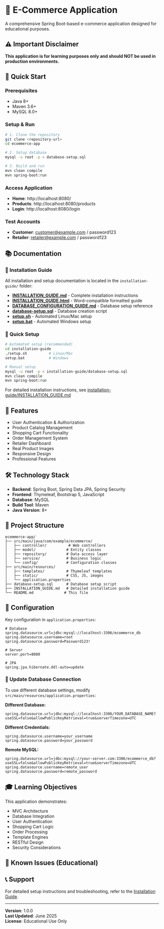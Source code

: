 # 🛒 E-Commerce Application

A comprehensive Spring Boot-based e-commerce application designed for educational purposes.

## ⚠️ Important Disclaimer

**This application is for learning purposes only and should NOT be used in production environments.**

## 🚀 Quick Start

### Prerequisites
- Java 8+
- Maven 3.6+
- MySQL 8.0+

### Setup & Run
```bash
# 1. Clone the repository
git clone <repository-url>
cd ecommerce-app

# 2. Setup database
mysql -u root -p < database-setup.sql

# 3. Build and run
mvn clean compile
mvn spring-boot:run
```

### Access Application
- **Home**: http://localhost:8080/
- **Products**: http://localhost:8080/products
- **Login**: http://localhost:8080/login

### Test Accounts
- **Customer**: customer@example.com / password123
- **Retailer**: retailer@example.com / password123

## 📚 Documentation

### 📁 Installation Guide
All installation and setup documentation is located in the `installation-guide/` folder:

- **[INSTALLATION_GUIDE.md](installation-guide/INSTALLATION_GUIDE.md)** - Complete installation instructions
- **[INSTALLATION_GUIDE.html](installation-guide/INSTALLATION_GUIDE.html)** - Word-compatible formatted guide
- **[DATABASE_CONFIGURATION_GUIDE.md](installation-guide/DATABASE_CONFIGURATION_GUIDE.md)** - Database setup reference
- **[database-setup.sql](installation-guide/database-setup.sql)** - Database creation script
- **[setup.sh](installation-guide/setup.sh)** - Automated Linux/Mac setup
- **[setup.bat](installation-guide/setup.bat)** - Automated Windows setup

### 🚀 Quick Setup
```bash
# Automated setup (recommended)
cd installation-guide
./setup.sh          # Linux/Mac
setup.bat           # Windows

# Manual setup
mysql -u root -p < installation-guide/database-setup.sql
mvn clean compile
mvn spring-boot:run
```

For detailed installation instructions, see [installation-guide/INSTALLATION_GUIDE.md](installation-guide/INSTALLATION_GUIDE.md)

## 🎯 Features

- User Authentication & Authorization
- Product Catalog Management
- Shopping Cart Functionality
- Order Management System
- Retailer Dashboard
- Real Product Images
- Responsive Design
- Professional Features

## 🛠️ Technology Stack

- **Backend**: Spring Boot, Spring Data JPA, Spring Security
- **Frontend**: Thymeleaf, Bootstrap 5, JavaScript
- **Database**: MySQL
- **Build Tool**: Maven
- **Java Version**: 8+

## 📁 Project Structure

```
ecommerce-app/
├── src/main/java/com/example/ecommerce/
│   ├── controller/          # Web controllers
│   ├── model/              # Entity classes
│   ├── repository/         # Data access layer
│   ├── service/            # Business logic
│   └── config/             # Configuration classes
├── src/main/resources/
│   ├── templates/          # Thymeleaf templates
│   ├── static/             # CSS, JS, images
│   └── application.properties
├── database-setup.sql      # Database setup script
├── INSTALLATION_GUIDE.md   # Detailed installation guide
└── README.md              # This file
```

## 🔧 Configuration

Key configuration in `application.properties`:
```properties
# Database
spring.datasource.url=jdbc:mysql://localhost:3306/ecommerce_db
spring.datasource.username=root
spring.datasource.password=Password123!

# Server
server.port=8080

# JPA
spring.jpa.hibernate.ddl-auto=update
```

### 🔗 Update Database Connection

To use different database settings, modify `src/main/resources/application.properties`:

**Different Database:**
```properties
spring.datasource.url=jdbc:mysql://localhost:3306/YOUR_DATABASE_NAME?useSSL=false&allowPublicKeyRetrieval=true&serverTimezone=UTC
```

**Different Credentials:**
```properties
spring.datasource.username=your_username
spring.datasource.password=your_password
```

**Remote MySQL:**
```properties
spring.datasource.url=jdbc:mysql://your-server.com:3306/ecommerce_db?useSSL=false&allowPublicKeyRetrieval=true&serverTimezone=UTC
spring.datasource.username=remote_user
spring.datasource.password=remote_password
```

## 🎓 Learning Objectives

This application demonstrates:
- MVC Architecture
- Database Integration
- User Authentication
- Shopping Cart Logic
- Order Processing
- Template Engines
- RESTful Design
- Security Considerations

## 🐛 Known Issues (Educational)

## 📞 Support

For detailed setup instructions and troubleshooting, refer to the [Installation Guide](installation-guide/INSTALLATION_GUIDE.md).

---

**Version**: 1.0.0  
**Last Updated**: June 2025  
**License**: Educational Use Only
